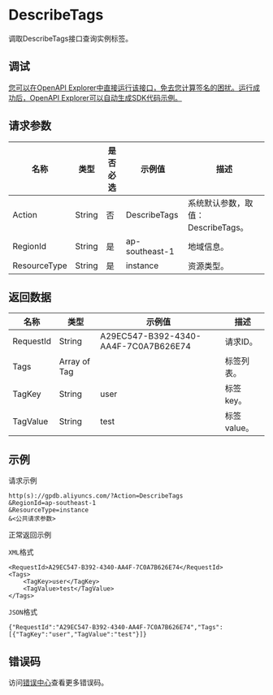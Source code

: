 # DescribeTags

调取DescribeTags接口查询实例标签。

## 调试

[您可以在OpenAPI Explorer中直接运行该接口，免去您计算签名的困扰。运行成功后，OpenAPI Explorer可以自动生成SDK代码示例。](https://api.aliyun.com/#product=gpdb&api=DescribeTags&type=RPC&version=2016-05-03)

## 请求参数

|名称|类型|是否必选|示例值|描述|
|--|--|----|---|--|
|Action|String|否|DescribeTags|系统默认参数，取值：DescribeTags。 |
|RegionId|String|是|ap-southeast-1|地域信息。 |
|ResourceType|String|是|instance|资源类型。 |

## 返回数据

|名称|类型|示例值|描述|
|--|--|---|--|
|RequestId|String|A29EC547-B392-4340-AA4F-7C0A7B626E74|请求ID。 |
|Tags|Array of Tag| |标签列表。 |
|TagKey|String|user|标签key。 |
|TagValue|String|test|标签value。 |

## 示例

请求示例

```
http(s)://gpdb.aliyuncs.com/?Action=DescribeTags
&RegionId=ap-southeast-1
&ResourceType=instance
&<公共请求参数>
```

正常返回示例

`XML`格式

```
<RequestId>A29EC547-B392-4340-AA4F-7C0A7B626E74</RequestId>
<Tags>
    <TagKey>user</TagKey>
    <TagValue>test</TagValue>
</Tags>
```

`JSON`格式

```
{"RequestId":"A29EC547-B392-4340-AA4F-7C0A7B626E74","Tags":[{"TagKey":"user","TagValue":"test"}]}
```

## 错误码

访问[错误中心](https://error-center.aliyun.com/status/product/gpdb)查看更多错误码。

